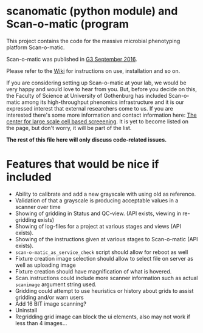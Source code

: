# scanomatic (python module) and Scan-o-matic (program

This project contains the code for the massive microbial phenotyping platform Scan-o-matic.

Scan-o-matic was published in [G3 September 2016](http://g3journal.org/content/6/9/3003.full).

Please refer to the [Wiki](https://github.com/local-minimum/scanomatic/wiki) for instructions on use, installation and so on.

If you are considering setting up Scan-o-matic at your lab, we would be very happy and would love to hear from you. But, before you decide on this, the Faculty of Science at University of Gothenburg has included Scan-o-matic among its high-throughput phenomics infrastructure and it is our expressed interest that external researchers come to us. If you are interested there's some more information and contact information here: [The center for large scale cell based screeening](http://cmb.gu.se/english/research/microbiology/center-for-large-scale-cell-based-screening). It is yet to become listed on the page, but don't worry, it will be part of the list.


__The rest of this file here will only discuss code-related issues.__

# Features that would be nice if included

* Ability to calibrate and add a new grayscale with using old as reference.
* Validation of that a grayscale is producing acceptable values in a scanner over time
* Showing of gridding in Status and QC-view. (API exists, viewing in re-gridding exists)
* Showing of log-files for a project at various stages and views (API exists).
* Showing of the instructions given at various stages to Scan-o-matic (API exists).
* `scan-o-matic_as_service_check` script should allow for reboot as well
* Fixture creation image selection should allow to select file on server as well as uploading image
* Fixture creation should have magnification of what is hovered.
* Scan.instructions could include more scanner information such as actual `scanimage` argument string used.
* Gridding could attempt to use heuristics or history about grids to assist gridding and/or warn users
* Add 16 BIT image scanning?
* Uninstall
* Regridding grid image can block the ui elements, also may not work if less than 4 images...
